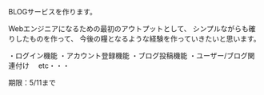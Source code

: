 BLOGサービスを作ります。

Webエンジニアになるための最初のアウトプットとして、
シンプルながらも確りしたものを作って、
今後の糧となるような経験を作っていきたいと思います。

・ログイン機能
・アカウント登録機能
・ブログ投稿機能
・ユーザー/ブログ関連付け
　etc・・・

期限：5/11まで